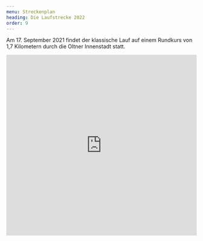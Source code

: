 ```yaml
---
menu: Streckenplan
heading: Die Laufstrecke 2022
order: 9
---
```

Am 17. September 2021 findet der klassische Lauf auf einem Rundkurs von 1,7
Kilometern durch die Oltner Innenstadt statt.

<iframe style="border:0" frameborder="0" scrolling="no"
  loading="lazy" src="https://www.google.com/maps/d/u/0/embed?mid=1mqKpH6tFvhF4Zi0MsXq9Bp0V-ZtYiM12"
width="100%" height="480"></iframe>

